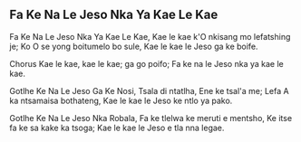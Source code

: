 ## Fa Ke Na Le Jeso Nka Ya Kae Le Kae

Fa Ke Na Le Jeso Nka Ya Kae Le Kae,
Kae le kae k'O nkisang mo lefatshing je;
Ko O se yong boitumelo bo sule,
Kae le kae le Jeso ga ke boife.

Chorus
Kae le kae, kae le kae; ga go poifo;
Fa ke na le Jeso nka ya kae le kae.

Gotlhe Ke Na Le Jeso Ga Ke Nosi,
Tsala di ntatlha, Ene ke tsal'a me;
Lefa A ka ntsamaisa bothateng,
Kae le kae le Jeso ke ntlo ya pako.

Gotlhe Ke Na Le Jeso Nka Robala,
Fa ke tlelwa ke meruti e mentsho,
Ke itse fa ke sa kake ka tsoga;
Kae le kae le Jeso e tla nna legae.

